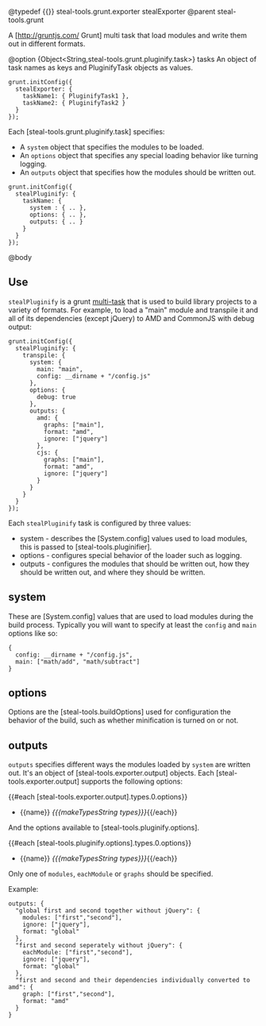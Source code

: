 @typedef {{}} steal-tools.grunt.exporter stealExporter
@parent steal-tools.grunt 

A [http://gruntjs.com/ Grunt] multi task that load modules and write them out in different formats.

@option {Object<String,steal-tools.grunt.pluginify.task>} tasks An object of task names as keys
and PluginifyTask objects as values.

```
grunt.initConfig({
  stealExporter: {
    taskName1: { PluginifyTask1 },
    taskName2: { PluginifyTask2 }
  }
});
```

Each [steal-tools.grunt.pluginify.task] specifies:

 - A `system` object that specifies the modules to be loaded.
 - An `options` object that specifies any special loading behavior like turning logging.
 - An `outputs` object that specifies how the modules should be written out.
 
```
grunt.initConfig({
  stealPluginify: {
    taskName: {
      system : { .. },
      options: { .. },
      outputs: { .. }
    }
  }
});
```


@body

## Use

`stealPluginify` is a grunt [multi-task](http://gruntjs.com/creating-tasks#multi-tasks) that is 
used to build library projects to a variety of formats. For example, to load a "main" module and
transpile it and all of its dependencies (except jQuery) to AMD and CommonJS with debug output:

    grunt.initConfig({
      stealPluginify: {
        transpile: {
          system: {
            main: "main",
            config: __dirname + "/config.js"
          },
          options: {
            debug: true
          },
          outputs: {
            amd: {
              graphs: ["main"],
              format: "amd",
              ignore: ["jquery"]
            },
            cjs: {
              graphs: ["main"],
              format: "amd",
              ignore: ["jquery"]
            }
          }
        }
      }
    });
    
Each `stealPluginify` task is configured by three values:

 - system - describes the [System.config] values used to load modules, this is passed to [steal-tools.pluginifier].
 - options - configures special behavior of the loader such as logging.
 - outputs - configures the modules that should be written out, how they 
             should be written out, and where they should be written. 

## system

These are [System.config] values that are used to load modules during the build process. Typically you will want to specify at least the `config` and `main` options like so:

    {
	  config: __dirname + "/config.js",
      main: ["math/add", "math/subtract"]
    }

## options

Options are the [steal-tools.buildOptions] used for configuration the behavior of the build, such as whether minification is turned on or not.

## outputs

`outputs` specifies different ways the modules loaded by `system` are written out. It's
an object of [steal-tools.exporter.output] objects.  Each [steal-tools.exporter.output]
supports the following options:

{{#each [steal-tools.exporter.output].types.0.options}}
 - {{name}} <i>{{{makeTypesString types}}}</i>{{/each}}

And the options available to [steal-tools.pluginify.options].

{{#each [steal-tools.pluginify.options].types.0.options}}
 - {{name}} <i>{{{makeTypesString types}}}</i>{{/each}}

Only one of `modules`, `eachModule` or `graphs` should be specified. 


Example:

```
outputs: {
  "global first and second together without jQuery": {
    modules: ["first","second"],
    ignore: ["jquery"],
    format: "global"
  },
  "first and second seperately without jQuery": {
    eachModule: ["first","second"],
    ignore: ["jquery"],
    format: "global"
  },
  "first and second and their dependencies individually converted to amd": {
    graph: ["first","second"],
    format: "amd"
  }
}
```